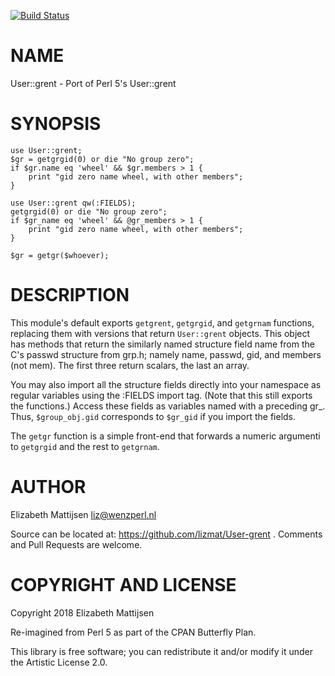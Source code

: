 [![Build Status](https://travis-ci.org/lizmat/User-grent.svg?branch=master)](https://travis-ci.org/lizmat/User-grent)

NAME
====

User::grent - Port of Perl 5's User::grent

SYNOPSIS
========

    use User::grent;
    $gr = getgrgid(0) or die "No group zero";
    if $gr.name eq 'wheel' && $gr.members > 1 {
        print "gid zero name wheel, with other members";
    } 
     
    use User::grent qw(:FIELDS);
    getgrgid(0) or die "No group zero";
    if $gr_name eq 'wheel' && @gr_members > 1 {
        print "gid zero name wheel, with other members";
    } 
     
    $gr = getgr($whoever);

DESCRIPTION
===========

This module's default exports `getgrent`, `getgrgid`, and `getgrnam` functions, replacing them with versions that return `User::grent` objects. This object has methods that return the similarly named structure field name from the C's passwd structure from grp.h; namely name, passwd, gid, and members (not mem). The first three return scalars, the last an array.

You may also import all the structure fields directly into your namespace as regular variables using the :FIELDS import tag. (Note that this still exports the functions.) Access these fields as variables named with a preceding gr_. Thus, `$group_obj.gid` corresponds to `$gr_gid` if you import the fields.

The `getgr` function is a simple front-end that forwards a numeric argumenti to `getgrgid` and the rest to `getgrnam`.

AUTHOR
======

Elizabeth Mattijsen <liz@wenzperl.nl>

Source can be located at: https://github.com/lizmat/User-grent . Comments and Pull Requests are welcome.

COPYRIGHT AND LICENSE
=====================

Copyright 2018 Elizabeth Mattijsen

Re-imagined from Perl 5 as part of the CPAN Butterfly Plan.

This library is free software; you can redistribute it and/or modify it under the Artistic License 2.0.

